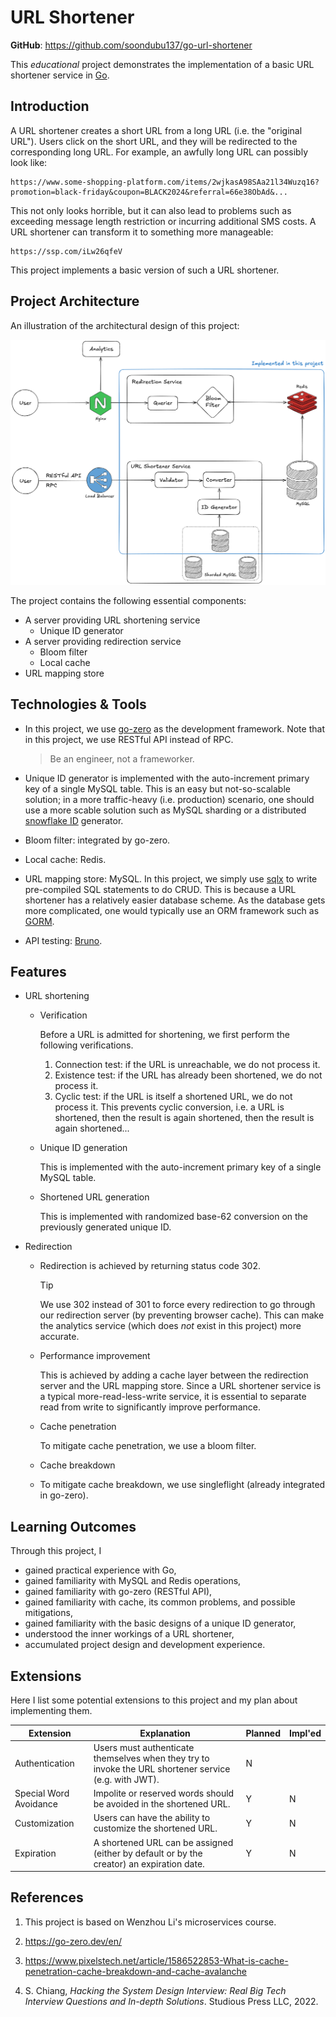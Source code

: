 <Badge type="tip" text="go" />
<Badge type="tip" text="go-zero" />
<Badge type="tip" text="mysql" />
<Badge type="tip" text="redis" />
<Badge type="tip" text="microservices" />
<Badge type="tip" text="backend" />
<Badge type="info" text="educational-project" />
<Badge type="warning" text="wip" />

# URL Shortener

**GitHub**: https://github.com/soondubu137/go-url-shortener

This *educational* project demonstrates the implementation of a basic URL shortener service in [Go](https://go.dev/).

## Introduction

A URL shortener creates a short URL from a long URL (i.e. the "original URL"). Users click on the short URL, and they will be redirected to the corresponding long URL. For example, an awfully long URL can possibly look like:

```
https://www.some-shopping-platform.com/items/2wjkasA98SAa21l34Wuzq16?promotion=black-friday&coupon=BLACK2024&referral=66e38ObAd&...
```

This not only looks horrible, but it can also lead to problems such as exceeding message length restriction or incurring additional SMS costs. A URL shortener can transform it to something more manageable:

```
https://ssp.com/iLw26qfeV
```

This project implements a basic version of such a URL shortener.

## Project Architecture

An illustration of the architectural design of this project:

![go-url-shortener-structure](./images/url-shortener-structure.png)

The project contains the following essential components:

- A server providing URL shortening service
  - Unique ID generator
- A server providing redirection service
  - Bloom filter
  - Local cache
- URL mapping store

## Technologies & Tools

- In this project, we use [go-zero](https://github.com/zeromicro/go-zero) as the development framework. Note that in this project, we use RESTful API instead of RPC.

  > Be an engineer, not a frameworker.

- Unique ID generator is implemented with the auto-increment primary key of a single MySQL table. This is an easy but not-so-scalable solution; in a more traffic-heavy (i.e. production) scenario, one should use a more scable solution such as MySQL sharding or a distributed [snowflake ID](https://en.wikipedia.org/wiki/Snowflake_ID) generator.

- Bloom filter: integrated by go-zero.

- Local cache: Redis.

- URL mapping store: MySQL. In this project, we simply use [sqlx](https://github.com/jmoiron/sqlx) to write pre-compiled SQL statements to do CRUD. This is because a URL shortener has a relatively easier database scheme. As the database gets more complicated, one would typically use an ORM framework such as [GORM](https://github.com/go-gorm/gorm).

- API testing: [Bruno](https://github.com/usebruno/bruno).

## Features

- URL shortening

  - Verification

    Before a URL is admitted for shortening, we first perform the following verifications.

    1. Connection test: if the URL is unreachable, we do not process it.
    2. Existence test: if the URL has already been shortened, we do not process it.
    3. Cyclic test: if the URL is itself a shortened URL, we do not process it. This prevents cyclic conversion, i.e. a URL is shortened, then the result is again shortened, then the result is again shortened...

  - Unique ID generation

    This is implemented with the auto-increment primary key of a single MySQL table.

  - Shortened URL generation

    This is implemented with randomized base-62 conversion on the previously generated unique ID.

- Redirection

  - Redirection is achieved by returning status code 302.

    > [!TIP]
    >
    > We use 302 instead of 301 to force every redirection to go through our redirection server (by preventing browser cache). This can make the analytics service (which does *not* exist in this project) more accurate.

  - Performance improvement

    This is achieved by adding a cache layer between the redirection server and the URL mapping store. Since a URL shortener service is a typical more-read-less-write service, it is essential to separate read from write to significantly improve performance.

  - Cache penetration

    To mitigate cache penetration, we use a bloom filter.

  - Cache breakdown

  - To mitigate cache breakdown, we use singleflight (already integrated in go-zero).

## Learning Outcomes

Through this project, I

- gained practical experience with Go,
- gained familiarity with MySQL and Redis operations,
- gained familiarity with go-zero (RESTful API),
- gained familiarity with cache, its common problems, and possible mitigations,
- gained familiarity with the basic designs of a unique ID generator,
- understood the inner workings of a URL shortener,
- accumulated project design and development experience.

## Extensions <Badge type="warning" text="wip" />

Here I list some potential extensions to this project and my plan about implementing them.

| Extension              | Explanation                                                  | Planned | Impl'ed |
| ---------------------- | ------------------------------------------------------------ | ------- | ------- |
| Authentication         | Users must authenticate themselves when they try to invoke the URL shortener service (e.g. with JWT). | N       |         |
| Special Word Avoidance | Impolite or reserved words should be avoided in the shortened URL. | Y       | N       |
| Customization          | Users can have the ability to customize the shortened URL.   | Y       | N       |
| Expiration             | A shortened URL can be assigned (either by default or by the creator) an expiration date. | Y       | N       |

## References

1. This project is based on Wenzhou Li's microservices course.
2. https://go-zero.dev/en/

3. https://www.pixelstech.net/article/1586522853-What-is-cache-penetration-cache-breakdown-and-cache-avalanche

4. S. Chiang, *Hacking the System Design Interview: Real Big Tech Interview Questions and In-depth Solutions*. Studious Press LLC, 2022.